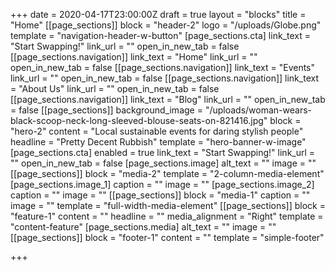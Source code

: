 +++
date = 2020-04-17T23:00:00Z
draft = true
layout = "blocks"
title = "Home"
[[page_sections]]
block = "header-2"
logo = "/uploads/Globe.png"
template = "navigation-header-w-button"
[page_sections.cta]
link_text = "Start Swapping!"
link_url = ""
open_in_new_tab = false
[[page_sections.navigation]]
link_text = "Home"
link_url = ""
open_in_new_tab = false
[[page_sections.navigation]]
link_text = "Events"
link_url = ""
open_in_new_tab = false
[[page_sections.navigation]]
link_text = "About Us"
link_url = ""
open_in_new_tab = false
[[page_sections.navigation]]
link_text = "Blog"
link_url = ""
open_in_new_tab = false
[[page_sections]]
background_image = "/uploads/woman-wears-black-scoop-neck-long-sleeved-blouse-seats-on-821416.jpg"
block = "hero-2"
content = "Local sustainable events for daring stylish people"
headline = "Pretty Decent Rubbish"
template = "hero-banner-w-image"
[page_sections.cta]
enabled = true
link_text = "Start Swapping!"
link_url = ""
open_in_new_tab = false
[page_sections.image]
alt_text = ""
image = ""
[[page_sections]]
block = "media-2"
template = "2-column-media-element"
[page_sections.image_1]
caption = ""
image = ""
[page_sections.image_2]
caption = ""
image = ""
[[page_sections]]
block = "media-1"
caption = ""
image = ""
template = "full-width-media-element"
[[page_sections]]
block = "feature-1"
content = ""
headline = ""
media_alignment = "Right"
template = "content-feature"
[page_sections.media]
alt_text = ""
image = ""
[[page_sections]]
block = "footer-1"
content = ""
template = "simple-footer"

+++
